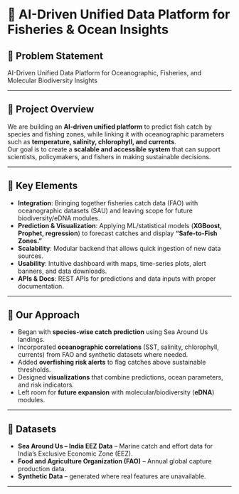 # 🌊 AI-Driven Unified Data Platform for Fisheries & Ocean Insights  

## 🔹 Problem Statement

AI-Driven Unified Data Platform for Oceanographic, Fisheries, and Molecular Biodiversity Insights

---

## 🔹 Project Overview  

We are building an **AI-driven unified platform** to predict fish catch by species and fishing zones, while linking it with oceanographic parameters such as **temperature, salinity, chlorophyll, and currents**.  
Our goal is to create a **scalable and accessible system** that can support scientists, policymakers, and fishers in making sustainable decisions.  

---

## 🔹 Key Elements  

- **Integration**: Bringing together fisheries catch data (FAO) with oceanographic datasets (SAU) and leaving scope for future biodiversity/eDNA modules.  
- **Prediction & Visualization**: Applying ML/statistical models (**XGBoost, Prophet, regression**) to forecast catches and display **“Safe-to-Fish Zones.”**  
- **Scalability**: Modular backend that allows quick ingestion of new data sources.  
- **Usability**: Intuitive dashboard with maps, time-series plots, alert banners, and data downloads.  
- **APIs & Docs**: REST APIs for predictions and data inputs with proper documentation.  

---

## 🔹 Our Approach  

- Began with **species-wise catch prediction** using Sea Around Us landings.  
- Incorporated **oceanographic correlations** (SST, salinity, chlorophyll, currents) from FAO and synthetic datasets where needed.  
- Added **overfishing risk alerts** to flag catches above sustainable thresholds.  
- Designed **visualizations** that combine predictions, ocean parameters, and risk indicators.  
- Left room for **future expansion** with molecular/biodiversity (**eDNA**) modules.  

---

## 🔹 Datasets  

- **Sea Around Us – India EEZ Data** – Marine catch and effort data for India’s Exclusive Economic Zone (EEZ).
- **Food and Agriculture Organization (FAO)** – Annual global capture production data.  
- **Synthetic Data** – generated where real features are unavailable.  

---
